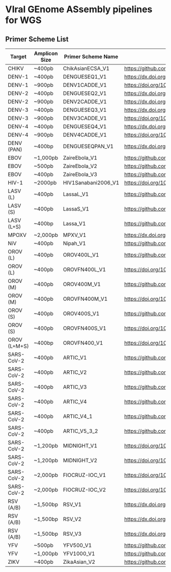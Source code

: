 # VIral GEnome ASsembly pipelines for WGS

## Primer Scheme List

|     Target    | Amplicon Size | Primer Scheme Name  | Reference                                                |
| ------------- | ------------- | ------------------- | ---------------------------------------------------------|
| CHIKV         | ~400pb        | ChikAsianECSA_V1    | https://github.com/zibraproject/zika-pipeline            |
| DENV-1        | ~400pb        | DENGUESEQ1_V1       | https://dx.doi.org/10.17504/protocols.io.kqdg39xxeg25/v2 |
| DENV-1        | ~900pb        | DENV1CADDE_V1       | https://doi.org/10.1038/s41467-021-22607-0               |
| DENV-2        | ~400pb        | DENGUESEQ2_V1       | https://dx.doi.org/10.17504/protocols.io.kqdg39xxeg25/v2 |
| DENV-2        | ~900pb        | DENV2CADDE_V1       | https://dx.doi.org/10.3201/eid2504.180958                |
| DENV-3        | ~400pb        | DENGUESEQ3_V1       | https://dx.doi.org/10.17504/protocols.io.kqdg39xxeg25/v2 |
| DENV-3        | ~900pb        | DENV3CADDE_V1       | https://doi.org/10.1093/ve/veaf034                       |
| DENV-4        | ~400pb        | DENGUESEQ4_V1       | https://dx.doi.org/10.17504/protocols.io.kqdg39xxeg25/v2 |
| DENV-4        | ~900pb        | DENV4CADDE_V1       | https://doi.org/10.3390/v16101603                        |
| DENV (PAN)    | ~400bp        | DENGUESEQPAN_V1     | https://dx.doi.org/10.17504/protocols.io.kqdg39xxeg25/v2 |
| EBOV          | ~1,000pb      | ZaireEbola_V1       | https://github.com/artic-network/artic-ncov2019          |
| EBOV          | ~500pb        | ZaireEbola_V2       | https://github.com/artic-network/artic-ncov2019          |
| EBOV          | ~400pb        | ZaireEbola_V3       | https://github.com/artic-network/artic-ncov2019          |
| HIV-1         | ~2000pb       | HIV1Sanabani2006_V1 | https://doi.org/10.1089/aid.2006.22.171                  |
| LASV (L)      | ~400pb        | LassaL_V1           | https://github.com/zibraproject/zika-pipeline            |
| LASV (S)      | ~400pb        | LassaS_V1           | https://github.com/zibraproject/zika-pipeline            |
| LASV (L+S)    | ~400bp        | Lassa_V1            | https://github.com/zibraproject/zika-pipeline            |
| MPOXV         | ~2,000pb      | MPXV_V1             | https://dx.doi.org/10.17504/protocols.io.5qpvob1nbl4o/v2 |
| NiV           | ~400pb        | Nipah_V1            | https://github.com/artic-network/artic-ncov2019          |
| OROV (L)      | ~400pb        | OROV400L_V1         | https://github.com/zibraproject/zika-pipeline            |
| OROV (L)      | ~400pb        | OROVFN400L_V1       | https://doi.org/10.1038/s41591-024-03300-3               |
| OROV (M)      | ~400pb        | OROV400M_V1         | https://github.com/zibraproject/zika-pipeline            |
| OROV (M)      | ~400pb        | OROVFN400M_V1       | https://doi.org/10.1038/s41591-024-03300-3               |
| OROV (S)      | ~400pb        | OROV400S_V1         | https://github.com/zibraproject/zika-pipeline            |
| OROV (S)      | ~400pb        | OROVFN400S_V1       | https://doi.org/10.1038/s41591-024-03300-3               |
| OROV (L+M+S)  | ~400bp        | OROVFN400_V1        | https://doi.org/10.1038/s41591-024-03300-3               |
| SARS-CoV-2    | ~400pb        | ARTIC_V1            | https://github.com/artic-network/artic-ncov2019          |
| SARS-CoV-2    | ~400pb        | ARTIC_V2            | https://github.com/artic-network/artic-ncov2019          |
| SARS-CoV-2    | ~400pb        | ARTIC_V3            | https://github.com/artic-network/artic-ncov2019          |
| SARS-CoV-2    | ~400pb        | ARTIC_V4            | https://github.com/artic-network/artic-ncov2019          |
| SARS-CoV-2    | ~400pb        | ARTIC_V4_1          | https://github.com/artic-network/artic-ncov2019          |
| SARS-CoV-2    | ~400pb        | ARTIC_V5_3_2        | https://github.com/quick-lab/SARS-CoV-2                  |
| SARS-CoV-2    | ~1,200pb      | MIDNIGHT_V1         | https://doi.org/10.1093/biomethods/bpaa014               |
| SARS-CoV-2    | ~1,200pb      | MIDNIGHT_V2         | https://doi.org/10.1093/biomethods/bpaa014               |
| SARS-CoV-2    | ~2,000pb      | FIOCRUZ-IOC_V1      | https://doi.org/10.1101/2020.04.30.069039                |
| SARS-CoV-2    | ~2,000pb      | FIOCRUZ-IOC_V2      | https://doi.org/10.1101/2020.04.30.069039                |
| RSV (A/B)     | ~1,500bp      | RSV_V1              | https://dx.doi.org/10.17504/protocols.io.eq2lyjzbrlx9/v1 |
| RSV (A/B)     | ~1,500bp      | RSV_V2              | https://dx.doi.org/10.17504/protocols.io.eq2lyjzbrlx9/v2 |
| RSV (A/B)     | ~1,500bp      | RSV_V3              | https://dx.doi.org/10.17504/protocols.io.eq2lyjzbrlx9/v3 |
| YFV           | ~500pb        | YFV500_V1           | https://github.com/zibraproject/zika-pipeline            |
| YFV           | ~1,000pb      | YFV1000_V1          | https://github.com/zibraproject/zika-pipeline            |
| ZIKV          | ~400pb        | ZikaAsian_V2        | https://github.com/zibraproject/zika-pipeline            |
